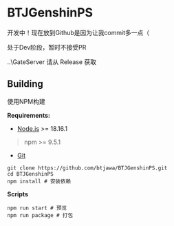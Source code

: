 # BTJGenshinPS

开发中！现在放到Github是因为让我commit多一点（

处于Dev阶段，暂时不接受PR

..\GateServer 请从 Release 获取

## Building

使用NPM构建

**Requirements:**

 - [Node.js](https://registry.npmmirror.com/binary.html?path=node/v18.16.1/) >= 18.16.1
 > npm >= 9.5.1
 - [Git](https://git-scm.com/downloads)

```shell
git clone https://github.com/btjawa/BTJGenshinPS.git
cd BTJGenshinPS
npm install # 安装依赖
```

**Scripts**

```shell
npm run start # 预览
npm run package # 打包
```